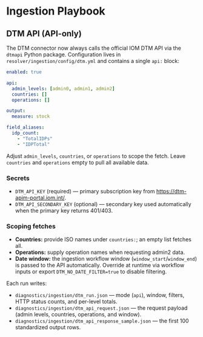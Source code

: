 # Ingestion Playbook

## DTM API (API-only)

The DTM connector now always calls the official IOM DTM API via the `dtmapi` Python package. Configuration lives in
`resolver/ingestion/config/dtm.yml` and contains a single `api:` block:

```yaml
enabled: true

api:
  admin_levels: [admin0, admin1, admin2]
  countries: []
  operations: []

output:
  measure: stock

field_aliases:
  idp_count:
    - "TotalIDPs"
    - "IDPTotal"
```

Adjust `admin_levels`, `countries`, or `operations` to scope the fetch. Leave `countries` and `operations` empty to pull all
available data.

### Secrets

* `DTM_API_KEY` (required) — primary subscription key from https://dtm-apim-portal.iom.int/.
* `DTM_API_SECONDARY_KEY` (optional) — secondary key used automatically when the primary key returns 401/403.

### Scoping fetches

* **Countries:** provide ISO names under `countries:`; an empty list fetches all.
* **Operations:** supply operation names when requesting admin2 data.
* **Date window:** the ingestion workflow window (`window_start`/`window_end`) is passed to the API automatically. Override at
  runtime via workflow inputs or export `DTM_NO_DATE_FILTER=true` to disable filtering.

Each run writes:

* `diagnostics/ingestion/dtm_run.json` — mode (`api`), window, filters, HTTP status counts, and per-level totals.
* `diagnostics/ingestion/dtm_api_request.json` — the request payload (admin levels, countries, operations, and window).
* `diagnostics/ingestion/dtm_api_response_sample.json` — the first 100 standardized output rows.

